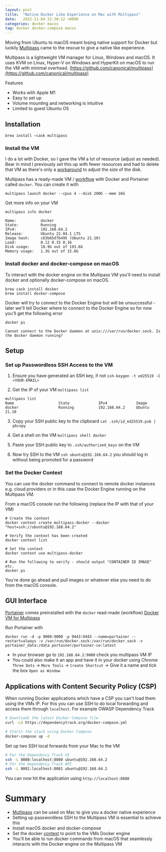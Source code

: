 ```yaml
---
layout: post
title:  "Native Docker Like Experience on Mac with Multipass"
date:   2022-11-04 22:30:12 +0000
categories: docker macos 
tag: docker docker-compose macos
---
```

Moving from Ubuntu to macOS meant losing native support for Docker but luckily [Multipass](https://multipass.run/)
came to the rescue to give a native like experience.


Multipass is a lightweight VM manager for Linux, Windows and macOS. It uses KVM on Linux, Hyper-V on Windows and 
HyperKit on macOS to run the VM with minimal overhead. [https://github.com/canonical/multipass](https://github.com/canonical/multipass)

Features 

- Works with Apple M1
- Easy to set up
- Volume mounting and networking is intuitive
- Limited to guest Ubuntu OS


## Installation

```console
brew install –cask multipass
```

### Install the VM 

I do a lot with Docker, so I gave the VM a lot of resource (adjust as needed). Bear in mind I previously set this up 
with fewer resources and had to delete that VM as there's only a [workaround](https://github.com/canonical/multipass/issues/62) 
to adjust the size of the disk.

Multipass has a ready-made VM / [workflow](https://ubuntu.com/blog/docker-on-mac-and-windows-multipass?_ga=2.217931027.447270926.1668021980-112168335.1668021980) 
with Docker and Portainer called `docker`. You can create it with

```console
multipass launch docker --cpus 4 --disk 200G --mem 16G
```

Get more info on your VM

```console
multipass info docker

Name:           docker
State:          Running
IPv4:           192.168.64.2
Release:        Ubuntu 22.04.1 LTS
Image hash:     c63b65d7b495 (Ubuntu 21.10)
Load:           0.12 0.15 0.16
Disk usage:     18.9G out of 193.6G
Memory usage:   1.3G out of 15.6G
```

### Install docker and docker-compose on macOS

To interact with the docker engine on the Multipass VM you'll need to install docker and optionally docker-compose on
macOS.

```console
brew cask install docker
brew install docker-compose
```

Docker will try to connect to the Docker Engine but will be unsuccessful - later we'll tell Docker where to connect 
to the Docker Engine so for now you'll get the following error

```console
docker ps

Cannot connect to the Docker daemon at unix:///var/run/docker.sock. Is the docker daemon running?
```

## Setup

### Set up Passwordless SSH Access to the VM

1) Ensure you have generated an SSH key, if not `ssh-keygen -t ed25519 -C <YOUR-EMAIL>`

2) Get the IP of your VM `multipass list`
```console
multipass list
Name                    State             IPv4             Image
docker                  Running           192.168.64.2     Ubuntu 21.10
```
3) Copy your SSH public key to the clipboard `cat .ssh/id_ed25519.pub | pbcopy`

4) Get a shell on the VM `multipass shell docker` 

5) Paste your SSH public key to `.ssh/authorized_keys` on the VM

6) Now try SSH to the VM `ssh ubuntu@192.168.64.2` you should log in without being promoted for a password

### Set the Docker Context

You can use the docker command to connect to remote docker instances e.g. cloud providers or in this case the Docker 
Engine running on the Multipass VM.

From a macOS console run the following (replace the IP with that of your VM)

```console
# Create the context 
docker context create multipass-docker --docker "host=ssh://ubuntu@192.168.64.2"

# Verify the context has been created 
docker context list

# Set the context 
docker context use multipass-docker

# Run the following to verify - should output "CONTAINER ID IMAGE" etc.
docker ps
```

You're done go ahead and pull images or whatever else you need to do from the macOS console.


## GUI Interface

[Portainer](https://www.portainer.io/) comes preinstalled with the `docker` read-made (workflow) [Docker VM for Multipass](https://multipass.run/docs/docker-tutorial)

Run Portainer with

```console
docker run -d -p 9000:9000 -p 9443:9443 --name=portainer --restart=always -v /var/run/docker.sock:/var/run/docker.sock -v portainer_data:/data portainer/portainer-ce:latest
```

- In your browser go to `192.168.64.2:9000` check you multipass VM IP 
- You could also make it an app and have it in your docker using Chrome `Three Dots` -> `More Tools` ->
`Create Shortcut` -> Give it a name and tick the box `Open as Window`


## Applications with Content Security Policy (CSP)

When running Docker applications which have a CSP you can't load them using the VMs IP. For this you can use SSH to 
do local forwarding and access them through `localhost`. For example OWASP Dependency Track

```bash
# Downloads the latest Docker Compose file
curl -LO https://dependencytrack.org/docker-compose.yml

# Starts the stack using Docker Compose
docker-compose up -d
```

Set up two SSH local forwards from your Mac to the VM

```bash
# For the Dependency Track UI
ssh -L 8080:localhost:8080 ubuntu@192.168.64.2
# For the Dependency Track API
ssh -L 8081:localhost:8081 ubuntu@192.168.64.2
```

You can now hit the application using `http://localhost:8080`

# Summary

- [Mutlipass](https://multipass.run/) can be used on Mac to give you a docker native experience
- Setting up passwordless SSH to the Multipass VM is essential to achieve this
- Install macOS docker and docker-compose
- Set the docker [context](https://docs.docker.com/engine/context/working-with-contexts/) to point to the VMs Docker 
engine
- You'll be able to run docker commands from macOS that seamlessly interacts with the Docker engine on the Multipass VM
